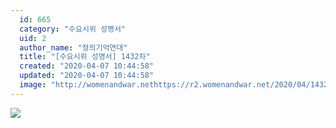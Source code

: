 ```yaml
---
  id: 665
  category: "수요시위 성명서"
  uid: 2
  author_name: "정의기억연대"
  title: "[수요시위 성명서] 1432차"
  created: "2020-04-07 10:44:58"
  updated: "2020-04-07 10:44:58"
  image: "http://womenandwar.nethttps://r2.womenandwar.net/2020/04/1432%EC%B0%A8_%EC%88%98%EC%9A%94%EC%8B%9C%EC%9C%84%EC%88%9C%EC%84%9C%EC%A7%8020%EB%85%843%EC%9B%9425%EC%9D%BC_%EC%88%98%EC%A0%95002.jpg"
---
```

![](http://womenandwar.nethttps://r2.womenandwar.net/2020/04/1432%EC%B0%A8_%EC%88%98%EC%9A%94%EC%8B%9C%EC%9C%84%EC%88%9C%EC%84%9C%EC%A7%8020%EB%85%843%EC%9B%9425%EC%9D%BC_%EC%88%98%EC%A0%95002.jpg)